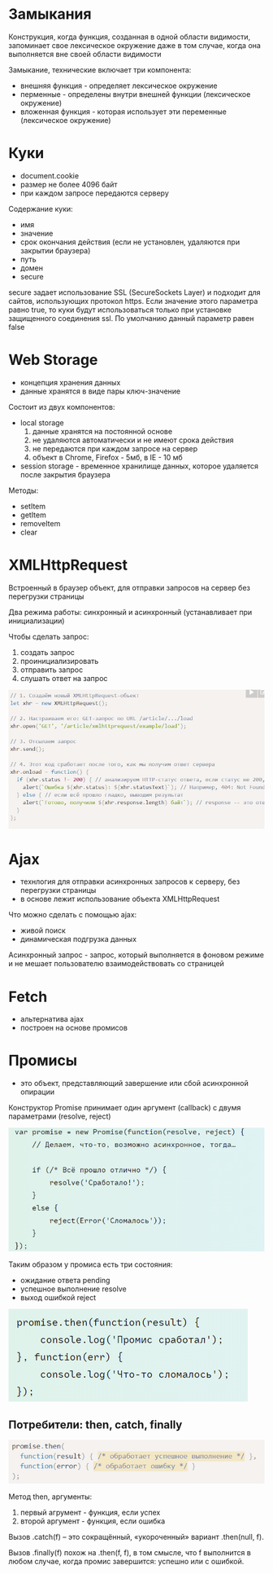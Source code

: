 # Замыкания

Конструкция, когда функция, созданная в одной области видимости, запоминает свое лексическое окружение даже в том случае, когда она выполняется вне своей области видимости

Замыкание, технические включает три компонента:
- внешняя функция - определяет лексическое окружение
- перменные - определены внутри внешней функции (лексическое окружение)
- вложенная функция - которая использует эти переменные (лексическое окружение)

# Куки

- document.cookie
- размер не более 4096 байт
- при каждом запросе передаются серверу

Содержание куки:
- имя
- значение
- срок окончания действия (если не установлен, удаляются при закрытии браузера)
- путь
- домен
- secure 

secure задает использование SSL (SecureSockets Layer) и подходит для сайтов, использующих протокол https. Если значение этого параметра равно true, то куки будут использоваться только при установке защищенного соединения ssl. По умолчанию данный параметр равен false

# Web Storage

- концепция хранения данных
- данные хранятся в виде пары ключ-значение

Состоит из двух компонентов:
- local storage
    1) данные хранятся на постоянной основе
    2) не удаляются автоматически и не имеют срока действия
    3) не передаются при каждом запросе на сервер
    4) объект в Chrome, Firefox - 5мб, в IE - 10 мб
- session storage - временное хранилище данных, которое удаляется после закрытия браузера 

Методы:
- setItem
- getItem
- removeItem
- clear

# XMLHttpRequest

Встроенный в браузер объект, для отправки запросов на сервер без перегрузки страницы

Два режима работы: синхронный и асинхронный (устанавливает при инициализации)

Чтобы сделать запрос:
1) создать запрос
2) проинициализировать
3) отправить запрос
4) слушать ответ на запрос

![](images/33.png)

# Ajax

- технлогия для отправки асинхронных запросов к серверу, без перегрузки страницы
- в основе лежит использование объекта XMLHttpRequest

Что можно сделать с помощью ajax:
- живой поиск
- динамическая подгрузка данных

Асинхронный запрос - запрос, который выполняется в фоновом режиме и не мешает пользователю взаимодействовать со страницей

# Fetch

- альтернатива ajax
- построен на основе промисов

# Промисы

- это объект, представляющий завершение или сбой асинхронной опирации

Конструктор Promise принимает один аргумент (callback) с двумя параметрами (resolve, reject)

![](images/34.png)

Таким образом у промиса есть три состояния:
- ожидание ответа pending
- успешное выполнение resolve
- выход ошибкой reject

![](images/35.png)

## Потребители: then, catch, finally

![](images/36.png)

Метод then, аргументы:
1) первый агрумент - функция, если успех
2) второй аргумент - функция, если ошибка

Вызов .catch(f) – это сокращённый, «укороченный» вариант .then(null, f).

Вызов .finally(f) похож на .then(f, f), в том смысле, что f выполнится в любом случае, когда промис завершится: успешно или с ошибкой.